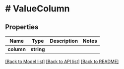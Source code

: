 # # ValueColumn

## Properties

Name | Type | Description | Notes
------------ | ------------- | ------------- | -------------
**column** | **string** |  |

[[Back to Model list]](../../README.md#models) [[Back to API list]](../../README.md#endpoints) [[Back to README]](../../README.md)
